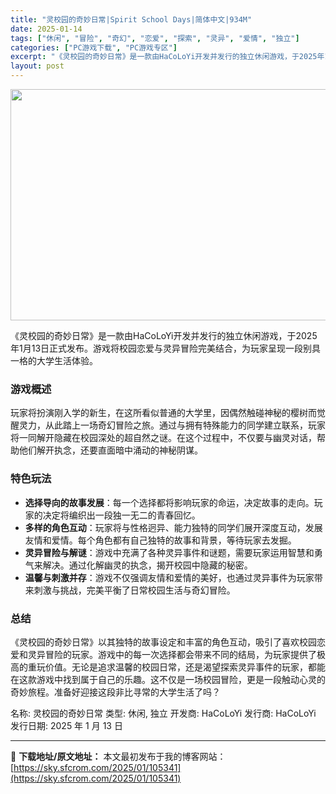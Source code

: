```yaml
---
title: "灵校园的奇妙日常|Spirit School Days|简体中文|934M"
date: 2025-01-14
tags: ["休闲", "冒险", "奇幻", "恋爱", "探索", "灵异", "爱情", "独立"]
categories: ["PC游戏下载", "PC游戏专区"]
excerpt: "《灵校园的奇妙日常》是一款由HaCoLoYi开发并发行的独立休闲游戏，于2025年1月13日正式发布。游戏将校园恋爱与灵异冒险完美结合，为玩家呈现一段别具一格的大学生活体验。 游戏概述 玩家将扮演刚入学的新生，在这所看似普通的大学里，因偶然触碰神秘的樱树而觉醒灵力，从此踏上一场奇幻冒险之旅。通过与拥&hellip;"
layout: post
---
```


<img class="aligncenter size-full wp-image-105343" src="https://sky.sfcrom.com/wp-content/uploads/2025/01/2025011402473740.webp" alt="" width="660" height="370" />

《灵校园的奇妙日常》是一款由HaCoLoYi开发并发行的独立休闲游戏，于2025年1月13日正式发布。游戏将校园恋爱与灵异冒险完美结合，为玩家呈现一段别具一格的大学生活体验。
<h3>游戏概述</h3>
玩家将扮演刚入学的新生，在这所看似普通的大学里，因偶然触碰神秘的樱树而觉醒灵力，从此踏上一场奇幻冒险之旅。通过与拥有特殊能力的同学建立联系，玩家将一同解开隐藏在校园深处的超自然之谜。在这个过程中，不仅要与幽灵对话，帮助他们解开执念，还要直面暗中涌动的神秘阴谋。
<h3>特色玩法</h3>
<ul>
 	<li><strong>选择导向的故事发展</strong>：每一个选择都将影响玩家的命运，决定故事的走向。玩家的决定将编织出一段独一无二的青春回忆。</li>
 	<li><strong>多样的角色互动</strong>：玩家将与性格迥异、能力独特的同学们展开深度互动，发展友情和爱情。每个角色都有自己独特的故事和背景，等待玩家去发掘。</li>
 	<li><strong>灵异冒险与解谜</strong>：游戏中充满了各种灵异事件和谜题，需要玩家运用智慧和勇气来解决。通过化解幽灵的执念，揭开校园中隐藏的秘密。</li>
 	<li><strong>温馨与刺激并存</strong>：游戏不仅强调友情和爱情的美好，也通过灵异事件为玩家带来刺激与挑战，完美平衡了日常校园生活与奇幻冒险。</li>
</ul>
<h3>总结</h3>
《灵校园的奇妙日常》以其独特的故事设定和丰富的角色互动，吸引了喜欢校园恋爱和灵异冒险的玩家。游戏中的每一次选择都会带来不同的结局，为玩家提供了极高的重玩价值。无论是追求温馨的校园日常，还是渴望探索灵异事件的玩家，都能在这款游戏中找到属于自己的乐趣。这不仅是一场校园冒险，更是一段触动心灵的奇妙旅程。准备好迎接这段非比寻常的大学生活了吗？

名称: 灵校园的奇妙日常
类型: 休闲, 独立
开发商: HaCoLoYi
发行商: HaCoLoYi
发行日期: 2025 年 1 月 13 日

---
📖 **下载地址/原文地址：** 本文最初发布于我的博客网站：[https://sky.sfcrom.com/2025/01/105341](https://sky.sfcrom.com/2025/01/105341)
